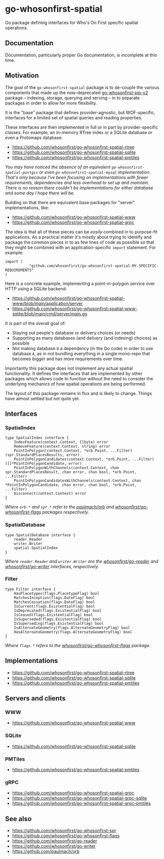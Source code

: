 # go-whosonfirst-spatial

Go package defining interfaces for Who's On First specific spatial operations.

## Documentation

Documentation, particularly proper Go documentation, is incomplete at this time.

## Motivation

The goal of the `go-whosonfirst-spatial` package is to de-couple the various components that made up the now-deprecated [go-whosonfirst-pip-v2](https://github.com/whosonfirst/go-whosonfirst-pip-v2) package – indexing, storage, querying and serving – in to separate packages in order to allow for more flexibility.

It is the "base" package that defines provider-agnostic, but WOF-specific, interfaces for a limited set of spatial queries and reading properties.

These interfaces are then implemented in full or in part by provider-specific classes. For example, an in-memory RTree index or a SQLite database or even a Protomaps database:

* https://github.com/whosonfirst/go-whosonfirst-spatial-rtree
* https://github.com/whosonfirst/go-whosonfirst-spatial-sqlite
* https://github.com/whosonfirst/go-whosonfirst-spatial-pmtiles

_You may have noticed the absence of an equivalent `go-whosonfirst-spatial-postgis` or even `go-whosonfirst-spatial-mysql` implementation. That's only because I've been focusing on implementations with fewer requirements, dependencies and less overhead to set up and maintain. There is no reason there couldn't be implementations for either database and some day I hope there will be._

Building on that there are equivalent base packages for "server" implementations, like:

* https://github.com/whosonfirst/go-whosonfirst-spatial-www
* https://github.com/whosonfirst/go-whosonfirst-spatial-grpc

The idea is that all of these pieces can be _easily_ combined in to purpose-fit applications.  As a practical matter it's mostly about trying to identify and package the common pieces in to as few lines of code as possible so that they might be combined with an application-specific `import` statement. For example:

```
import (
         _ "github.com/whosonfirst/go-whosonfirst-spatial-MY-SPECIFIC-REQUIREMENTS"
)
```

Here is a concrete example, implementing a point-in-polygon service over HTTP using a SQLite backend:

* https://github.com/whosonfirst/go-whosonfirst-spatial-www/blob/main/application/server
* https://github.com/whosonfirst/go-whosonfirst-spatial-www-sqlite/blob/main/cmd/server/main.go

It is part of the overall goal of:

* Staying out people's database or delivery choices (or needs)
* Supporting as many databases (and delivery (and indexing) choices) as possible
* Not making database `B` a dependency (in the Go code) in order to use database `A`, as in not bundling everything in a single mono-repo that becomes bigger and has more requirements over time.

Importantly this package does not implement any actual spatial functionality. It defines the interfaces that are implemented by other packages which allows code to function without the need to consider the underlying mechanics of how spatial operations are being performed.

The layout of this package remains in flux and is likely to change. Things have almost settled but not quite yet.

## Interfaces

### SpatialIndex

```
type SpatialIndex interface {
	IndexFeature(context.Context, []byte) error
	RemoveFeature(context.Context, string) error
	PointInPolygon(context.Context, *orb.Point, ...Filter) (spr.StandardPlacesResults, error)
	PointInPolygonCandidates(context.Context, *orb.Point, ...Filter) ([]*PointInPolygonCandidate, error)
	PointInPolygonWithChannels(context.Context, chan spr.StandardPlacesResult, chan error, chan bool, *orb.Point, ...Filter)
	PointInPolygonCandidatesWithChannels(context.Context, chan *PointInPolygonCandidate, chan error, chan bool, *orb.Point, ...Filter)
	Disconnect(context.Context) error
}
```

_Where `orb.*` and `spr.*` refer to the [paulmach/orb](https://github.com/paulmach/orb) and [whosonfirst/go-whosonfirst-flags](https://github.com/whosonfirst/go-whosonfirst-flags) packages respectively._

### SpatialDatabase

```
type SpatialDatabase interface {
	reader.Reader
	writer.Writer
	spatial.SpatialIndex
}
```

_Where `reader.Reader` and `writer.Writer` are the [whosonfirst/go-reader](https://pkg.go.dev/github.com/whosonfirst/go-reader#Reader) and [whosonfirst/go-writer](https://pkg.go.dev/github.com/whosonfirst/go-writer#Writer) interfaces, respectively._

### Filter

```
type Filter interface {
	HasPlacetypes(flags.PlacetypeFlag) bool
	MatchesInception(flags.DateFlag) bool
	MatchesCessation(flags.DateFlag) bool
	IsCurrent(flags.ExistentialFlag) bool
	IsDeprecated(flags.ExistentialFlag) bool
	IsCeased(flags.ExistentialFlag) bool
	IsSuperseded(flags.ExistentialFlag) bool
	IsSuperseding(flags.ExistentialFlag) bool
	IsAlternateGeometry(flags.AlternateGeometryFlag) bool
	HasAlternateGeometry(flags.AlternateGeometryFlag) bool
}
```

_Where `flags.*` refers to the [whosonfirst/go-whosonfirst-flags](https://github.com/whosonfirst/go-whosonfirst-flags) package._

## Implementations

* https://github.com/whosonfirst/go-whosonfirst-spatial-rtree
* https://github.com/whosonfirst/go-whosonfirst-spatial-sqlite
* https://github.com/whosonfirst/go-whosonfirst-spatial-pmtiles

## Servers and clients

### WWW

* https://github.com/whosonfirst/go-whosonfirst-spatial-www

### SQLite

* https://github.com/whosonfirst/go-whosonfirst-spatial-sqlite

### PMTiles

* https://github.com/whosonfirst/go-whosonfirst-spatial-pmtiles

### gRPC

* https://github.com/whosonfirst/go-whosonfirst-spatial-grpc
* https://github.com/whosonfirst/go-whosonfirst-spatial-grpc-sqlite
* https://github.com/whosonfirst/go-whosonfirst-spatial-grpc-pmtiles


## See also

* https://github.com/whosonfirst/go-whosonfirst-spr
* https://github.com/whosonfirst/go-whosonfirst-flags
* https://github.com/whosonfirst/go-reader
* https://github.com/whosonfirst/go-writer
* https://github.com/paulmach/orb
